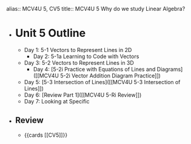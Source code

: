 alias:: MCV4U 5, CV5
title:: MCV4U 5 Why do we study Linear Algebra?

- # Unit 5 Outline
	- Day 1:  5-1 Vectors to Represent Lines in 2D
		- Day 2:  5-1a Learning to Code with Vectors
	- Day 3:  5-2 Vectors to Represent Lines in 3D
		- Day 4: [5-2i Practice with Equations of Lines and Diagrams]([[MCV4U 5-2i Vector Addition Diagram Practice]])
	- Day 5: [5-3 Intersection of Lines]([[MCV4U 5-3 Intersection of Lines]])
	- Day 6: [Review Part 1]([[MCV4U 5-Ri Review]])
	- Day 7: Looking at Specific
- ## Review
	- {{cards [[CV5]]}}